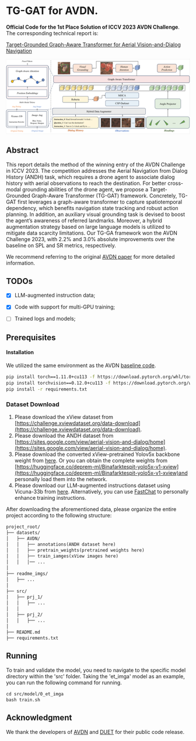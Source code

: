 # TG-GAT for AVDN.

**Official Code for the 1st Place Solution of ICCV 2023 AVDN Challenge**. The corresponding technical report is: 

[Target-Grounded Graph-Aware Transformer for Aerial Vision-and-Dialog Navigation](https://arxiv.org/abs/2308.11561)

<img src="readme_imgs/overview.png" alt="overview"  />



## Abstract

This report details the method of the winning entry of the AVDN Challenge in ICCV 2023. The competition addresses the Aerial Navigation from Dialog History (ANDH) task, which requires a drone agent to associate dialog history with aerial observations to reach the destination. For better cross-modal grounding abilities of the drone agent, we propose a Target-Grounded Graph-Aware Transformer (TG-GAT) framework. Concretely, TG-GAT first leverages a graph-aware transformer to capture spatiotemporal dependency, which benefits navigation state tracking and robust action planning. In addition, an auxiliary visual grounding task is devised to boost the agent’s awareness of referred landmarks. Moreover, a hybrid augmentation strategy based on large language models is utilized to mitigate data scarcity limitations. Our TG-GA framework won the AVDN Challenge 2023, with 2.2% and 3.0% absolute improvements over the baseline on SPL and SR metrics, respectively. 

We recommend referring to the original [AVDN paper](https://arxiv.org/abs/2205.12219) for more detailed information.



## TODOs

- [x] LLM-augmented instruction data;
- [x] Code with support for multi-GPU training;
- [ ] Trained logs and models;



## Prerequisites

#### Installation

We utilized the same environment as the AVDN [baseline code](https://github.com/eric-ai-lab/Aerial-Vision-and-Dialog-Navigation).

```bash
pip install torch==1.11.0+cu113 -f https://download.pytorch.org/whl/torch_stable.html
pip install torchvision==0.12.0+cu113 -f https://download.pytorch.org/whl/torch_stable.html
pip install -r requirements.txt
```



### Dataset Download

1. Please download the xView dataset from [https://challenge.xviewdataset.org/data-download](https://challenge.xviewdataset.org/data-download).
2. Please download the ANDH dataset from [https://sites.google.com/view/aerial-vision-and-dialog/home](https://sites.google.com/view/aerial-vision-and-dialog/home).
3. Please download the converted xView-pretrained Yolov5x backbone weight from [here](https://drive.google.com/file/d/1fUII6iBEoZXZO72j1WOqIefl77h6EtTr/view?usp=drive_link). Or you can obtain the complete weights from [https://huggingface.co/deprem-ml/Binafarktespit-yolo5x-v1-xview](https://huggingface.co/deprem-ml/Binafarktespit-yolo5x-v1-xview)and personally load them into the network.
4. Please download our LLM-augmented instructions dataset using Vicuna-33b from [here](https://drive.google.com/file/d/1G3m2KTKt3EWnvR24d5fZlLnjisADzkzp/view?usp=drive_link). Alternatively, you can use [FastChat](https://github.com/lm-sys/FastChat) to personally enhance training instructions.

After downloading the aforementioned data, please organize the entire project according to the following structure:

```
project_root/
├── datasets/
│   ├── AVDN/
│   │   ├── annotations(ANDH dataset here)
│   │   ├── pretrain_weights(pretrained weights here)
│   │	├── train_iamges(xView images here)
│	│	│── ...
│
├── readme_imgs/
│   ├── ...
│
├── src/
│   ├── prj_1/
│   │   ├── ...
│   │
│   ├── prj_2/
│   │   ├── ...
│
├── README.md
├── requirements.txt
```



## Running

To train and validate the model, you need to navigate to the specific model directory within the 'src' folder. Taking the 'et_imga' model as an example, you can run the following command for running.

```
cd src/model/0_et_imga
bash train.sh
```



## Acknowledgment

We thank the developers of [AVDN](https://github.com/eric-ai-lab/Aerial-Vision-and-Dialog-Navigation) and [DUET](https://github.com/cshizhe/VLN-DUET) for their public code release.



